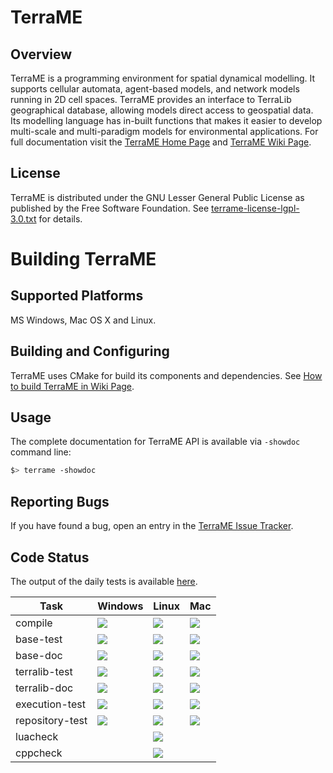 # TerraME
## Overview
TerraME is a programming environment for spatial dynamical modelling. It supports cellular automata, agent-based models, and network models running in 2D cell spaces. TerraME provides an interface to TerraLib geographical database, allowing models direct access to geospatial data. Its modelling language has in-built functions that makes it easier to develop multi-scale and multi-paradigm models for environmental applications. For full documentation visit the [TerraME Home Page](http://terrame.org) and [TerraME Wiki Page](https://github.com/TerraME/terrame/wiki).

## License
TerraME is distributed under the GNU Lesser General Public License as published by the Free Software Foundation. See [terrame-license-lgpl-3.0.txt](https://github.com/TerraME/terrame/blob/master/licenses/terrame-license-lgpl-3.0.txt) for details. 

# Building TerraME

## Supported Platforms
MS Windows, Mac OS X and Linux.

## Building and Configuring
TerraME uses CMake for build its components and dependencies. See [How to build TerraME in Wiki Page](https://github.com/TerraME/terrame/wiki/Building-and-Configuring).

## Usage
The complete documentation for TerraME API is available via `-showdoc` command line:
```bash
$> terrame -showdoc
```

## Reporting Bugs
If you have found a bug, open an entry in the [TerraME Issue Tracker](https://github.com/TerraME/terrame/issues).
## Code Status

The output of the daily tests is available [here](http://www.dpi.inpe.br/jenkins/view/TerraME-Daily/).

| Task            | Windows | Linux | Mac |
|---|---|---|---|
| compile         | ![](http://www.dpi.inpe.br/jenkins/buildStatus/icon?job=terrame-build-windows-10) | ![](http://www.dpi.inpe.br/jenkins/buildStatus/icon?job=terrame-build-linux-ubuntu-14.04) | ![](http://www.dpi.inpe.br/jenkins/buildStatus/icon?job=terrame-build-mac-el-captain)|
| base-test       | ![](http://www.dpi.inpe.br/jenkins/buildStatus/icon?job=terrame-unittest-base-windows-10) | ![](http://www.dpi.inpe.br/jenkins/buildStatus/icon?job=terrame-unittest-base-linux-ubuntu-14.04) | ![](http://www.dpi.inpe.br/jenkins/buildStatus/icon?job=terrame-unittest-base-mac-el-captain) |
| base-doc        | ![](http://www.dpi.inpe.br/jenkins/buildStatus/icon?job=terrame-doc-base-windows-10) | ![](http://www.dpi.inpe.br/jenkins/buildStatus/icon?job=terrame-doc-base-linux-ubuntu-14.04)| ![](http://www.dpi.inpe.br/jenkins/buildStatus/icon?job=terrame-doc-base-mac-el-captain)|
| terralib-test   | ![](http://www.dpi.inpe.br/jenkins/buildStatus/icon?job=terrame-unittest-terralib-windows-10) | ![](http://www.dpi.inpe.br/jenkins/buildStatus/icon?job=terrame-unittest-terralib-linux-ubuntu-14.04) | ![](http://www.dpi.inpe.br/jenkins/buildStatus/icon?job=terrame-unittest-terralib-mac-el-captain) |
| terralib-doc    |![](http://www.dpi.inpe.br/jenkins/buildStatus/icon?job=terrame-doc-terralib-windows-10) | ![](http://www.dpi.inpe.br/jenkins/buildStatus/icon?job=terrame-doc-terralib-linux-ubuntu-14.04)| ![](http://www.dpi.inpe.br/jenkins/buildStatus/icon?job=terrame-doc-terralib-mac-el-captain)|
| execution-test  | ![](http://www.dpi.inpe.br/jenkins/buildStatus/icon?job=terrame-test-execution-windows-10) | ![](http://www.dpi.inpe.br/jenkins/buildStatus/icon?job=terrame-test-execution-linux-ubuntu-14.04)| ![](http://www.dpi.inpe.br/jenkins/buildStatus/icon?job=terrame-test-execution-mac-el-captain) |
| repository-test | ![](http://www.dpi.inpe.br/jenkins/buildStatus/icon?job=terrame-repository-test-windows-10) | ![](http://www.dpi.inpe.br/jenkins/buildStatus/icon?job=terrame-repository-test-linux-ubuntu-14.04) | ![](http://www.dpi.inpe.br/jenkins/buildStatus/icon?job=terrame-repository-test-mac-el-captain)|
|luacheck| | ![](http://www.dpi.inpe.br/jenkins/buildStatus/icon?job=terrame-semantics-analyzer-lua-linux-ubuntu-14.04) ||
|cppcheck | | ![](http://www.dpi.inpe.br/jenkins/buildStatus/icon?job=terrame-syntaxcheck-cpp-linux-ubuntu-14.04) | |


